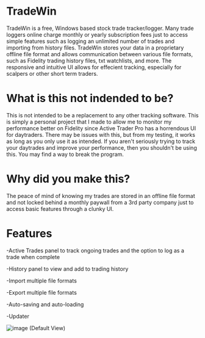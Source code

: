 # TradeWin
 TradeWin is a free, Windows based stock trade tracker/logger. Many trade loggers online charge monthly or yearly subscription fees just to access simple features such as logging an unlimited number of trades and importing from history files. TradeWin stores your data in a proprietary offline file format and allows communication between various file formats, such as Fidelity trading history files, txt watchlists, and more. The responsive and intuitive UI allows for effecient tracking, especially for scalpers or other short term traders.
 
 # What is this not indended to be?
  This is not intended to be a replacement to any other tracking software. This is simply a personal project that I made to allow me to monitor my performance better on Fidelity since Active Trader Pro has a horrendous UI for daytraders. There may be issues with this, but from my testing, it works as long as you only use it as intended. If you aren't seriously trying to track your daytrades and improve your performance, then you shouldn't be using this. You may find a way to break the program.
  
  # Why did you make this?
   The peace of mind of knowing my trades are stored in an offline file format and not locked behind a monthly paywall from a 3rd party company just to access basic features through a clunky UI.
 
 # Features
  -Active Trades panel to track ongoing trades and the option to log as a trade when complete

-History panel to view and add to trading history

-Import multiple file formats

-Export multiple file formats

-Auto-saving and auto-loading

-Updater
 
 ![image](https://user-images.githubusercontent.com/10453867/126365052-92415c83-1339-40ec-9940-cc38ca7ee1eb.png)
(Default View)
